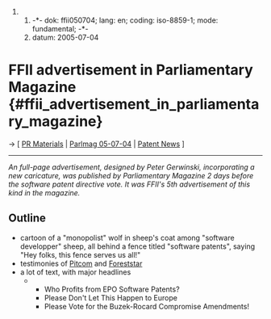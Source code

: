 1.  1.  -\*- dok: ffii050704; lang: en; coding: iso-8859-1; mode:
        fundamental; -\*-
    2.  datum: 2005-07-04

# FFII advertisement in Parliamentary Magazine {#ffii_advertisement_in_parliamentary_magazine}

-\> \[ [ PR Materials](PrmatEn "wikilink") \| [ Parlmag
05-07-04](Parlmag050704En "wikilink") \| [ Patent
News](SwpatcninoEn "wikilink") \]

------------------------------------------------------------------------

*An full-page advertisement, designed by Peter Gerwinski, incorporating
a new caricature, was published by Parliamentary Magazine 2 days before
the software patent directive vote. It was FFII\'s 5th advertisement of
this kind in the magazine.*

## Outline

-   cartoon of a \"monopolist\" wolf in sheep\'s coat among \"software
    developper\" sheep, all behind a fence titled \"software patents\",
    saying \"Hey folks, this fence serves us all!\"
-   testimonies of
    [Pitcom](http://www.economic-majority.com/testimony/pitcom/ "wikilink")
    and
    [Foreststar](http://www.foreststar.net/testimony/foreststar/ "wikilink")
-   a lot of text, with major headlines
    -   -   Who Profits from EPO Software Patents?
        -   Please Don\'t Let This Happen to Europe
        -   Please Vote for the Buzek-Rocard Compromise Amendments!
